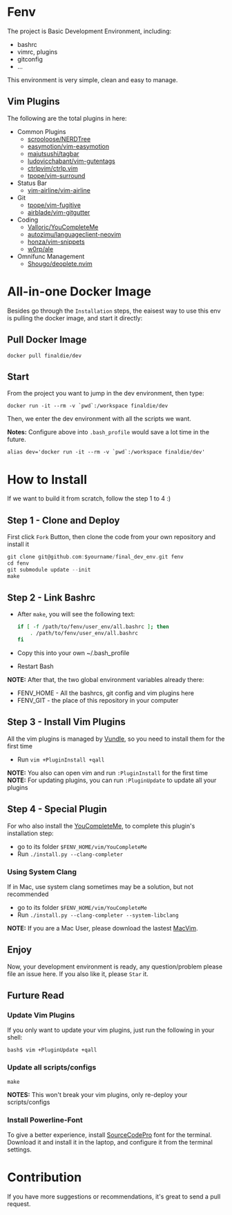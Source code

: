 # Fenv
The project is Basic Development Environment, including:
* bashrc
* vimrc, plugins
* gitconfig
* ...

This environment is very simple, clean and easy to manage.

## Vim Plugins
The following are the total plugins in here:
* Common Plugins
  * [scrooloose/NERDTree][4]
  * [easymotion/vim-easymotion][8]
  * [majutsushi/tagbar][14]
  * [ludovicchabant/vim-gutentags][13]
  * [ctrlpvim/ctrlp.vim][9]
  * [tpope/vim-surround][20]
* Status Bar
  * [vim-airline/vim-airline][11]
* Git
  * [tpope/vim-fugitive][12]
  * [airblade/vim-gitgutter][21]
* Coding
  * [Valloric/YouCompleteMe][2]
  * [autozimu/languageclient-neovim][15]
  * [honza/vim-snippets][17]
  * [w0rp/ale][18]
* Omnifunc Management
  * [Shougo/deoplete.nvim][16]

# All-in-one Docker Image
Besides go through the `Installation` steps, the eaisest way to use this env is pulling the docker image, and start it directly:
## Pull Docker Image
```console
docker pull finaldie/dev
```
## Start
From the project you want to jump in the dev environment, then type:
```console
docker run -it --rm -v `pwd`:/workspace finaldie/dev
```
Then, we enter the dev environment with all the scripts we want.

**Notes:** Configure above into `.bash_profile` would save a lot time in the future.
```console
alias dev='docker run -it --rm -v `pwd`:/workspace finaldie/dev'
```

# How to Install
If we want to build it from scratch, follow the step 1 to 4 :)

## Step 1 - Clone and Deploy
First click `Fork` Button, then clone the code from your own repository and install it
```c
git clone git@github.com:$yourname/final_dev_env.git fenv
cd fenv
git submodule update --init
make
```

## Step 2 - Link Bashrc
* After `make`, you will see the following text:

    ```bash
    if [ -f /path/to/fenv/user_env/all.bashrc ]; then
        . /path/to/fenv/user_env/all.bashrc
    fi
    ```

* Copy this into your own ~/.bash_profile
* Restart Bash

**NOTE:** After that, the two global environment variables already there:
* FENV_HOME - All the bashrcs, git config and vim plugins here
* FENV_GIT - the place of this repository in your computer

## Step 3 - Install Vim Plugins
All the vim plugins is managed by [Vundle][1], so you need to install them for the first time

* Run `vim +PluginInstall +qall`

**NOTE:** You also can open vim and run `:PluginInstall` for the first time<br>
**NOTE:** For updating plugins, you can run `:PluginUpdate` to update all your plugins

## Step 4 - Special Plugin
For who also install the [YouCompleteMe][2], to complete this plugin's installation step:
* go to its folder `$FENV_HOME/vim/YouCompleteMe`
* Run `./install.py --clang-completer`

### Using System Clang
If in Mac, use system clang sometimes may be a solution, but not recommended<br>
* go to its folder `$FENV_HOME/vim/YouCompleteMe`
* Run `./install.py --clang-completer --system-libclang`

**NOTE:** If you are a Mac User, please download the lastest [MacVim][3].

## Enjoy
Now, your development environment is ready, any question/problem please file an issue here. If you also like it, please `Star` it.

## Furture Read
### Update Vim Plugins
If you only want to update your vim plugins, just run the following in your shell:
```
bash$ vim +PluginUpdate +qall
```

### Update all scripts/configs
```
make
```

**NOTES:** This won't break your vim plugins, only re-deploy your scripts/configs

### Install Powerline-Font
To give a better experience, install [SourceCodePro](19) font for the terminal. <br>
Download it and install it in the laptop, and configure it from the terminal settings.

# Contribution
If you have more suggestions or recommendations, it's great to send a pull request.


[1]: https://github.com/gmarik/vundle
[2]: https://github.com/Valloric/YouCompleteMe
[3]: https://github.com/b4winckler/macvim/releases
[4]: https://github.com/scrooloose/nerdtree
[5]: https://github.com/Lokaltog/powerline
[6]: https://github.com/vim-scripts/taglist.vim
[8]: https://github.com/easymotion/vim-easymotion
[9]: https://github.com/ctrlpvim/ctrlp.vim
[10]: https://github.com/altercation/solarized
[11]: https://github.com/vim-airline/vim-airline
[12]: https://github.com/tpope/vim-fugitive
[13]: https://github.com/ludovicchabant/vim-gutentags
[14]: https://github.com/majutsushi/tagbar
[15]: https://github.com/autozimu/languageclient-neovim
[16]: https://github.com/Shougo/deoplete.nvim
[17]: https://github.com/honza/vim-snippets
[18]: https://github.com/w0rp/ale
[19]: https://github.com/powerline/fonts/tree/master/SourceCodePro

[20]: https://github.com/tpope/vim-surround
[21]: https://github.com/airblade/vim-gitgutter
